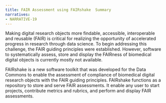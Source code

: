 ```yaml
---
title: FAIR Assessment using FAIRshake  Summary
narratives:
- NARRATIVE-19
---
```


Making digital research objects more findable, accessible, interoperable and reusable (FAIR) is critical for realizing the opportunity of accelerated progress in research through data science. To begin addressing this challenge, the FAIR guiding principles were established. However, software to systematically assess, store and display the FAIRness of biomedical digital objects is currently mostly not available. 

FAIRshake is a new software toolkit that was developed for the Data Commons to enable the assessment of compliance of biomedical digital research objects with the FAIR guiding principles. FAIRshake functions as a repository to store and serve FAIR assessments. It enable any user to start projects, contribute metrics and rubrics, and perform and display FAIR assessments.






